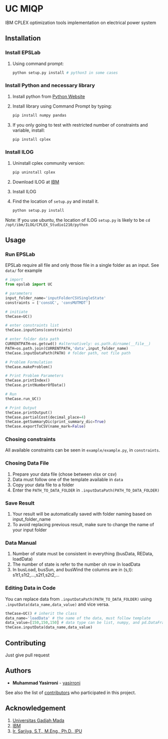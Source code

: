 # UC MIQP

IBM CPLEX optimization tools implementation on electrical power system

## Installation

### Install EPSLab

1. Using command prompt:

    ```bash
    python setup.py install # python3 in some cases
    ```

### Install Python and necessary library

1. Install python from [Python Website](https://www.python.org/downloads/)
2. Install library using Command Prompt by typing:

    ```bash
    pip install numpy pandas
    ```

3. If you only going to test with restricted number of constraints and variable, install:

    ```bash
    pip install cplex
    ```

### Install ILOG

1. Uninstall cplex community version:

    ```bash
    pip uninstall cplex
    ```

2. Download ILOG at [IBM](https://www.ibm.com/academic/technology/data-science)
3. Install ILOG
4. Find the location of `setup.py` and install it.

    ```bash
    python setup.py install
    ```

Note: If you use ubuntu, the location of ILOG `setup.py` is likely to be `cd /opt/ibm/ILOG/CPLEX_Studio1210/python`

## Usage

### Run EPSLab

EPSLab require all file and only those file in a single folder as an input. See `data/` for example

```python
# import
from epslab import UC

# parameters
input_folder_name='inputFolderCSVSingleState'
constraints = ['consUC', 'consMUTMDT']

# initiate
theCase=UC()

# enter constraints list
theCase.inputCons(constraints)

# enter folder data path
CURRENTPATH=os.getcwd() #alternatively: os.path.dirname(__file__)
PATH=os.path.join(CURRENTPATH,'data',input_folder_name)
theCase.inputDataPath(PATH) # folder path, not file path

# Problem Formulation
theCase.makeProblem()

# Print Problem Parameters
theCase.printIndex()
theCase.printNumberOfData()

# Run
theCase.run_UC()

# Print Output
theCase.printOutput()
theCase.partialCost(decimal_place=4)
theCase.getSummaryDic(print_summary_dic=True)
theCase.exportToCSV(name_mark=False)
```

### Chosing constraints

All available constraints can be seen in `example/example.py`, in `constraints`.

### Chosing Data File

1. Prepare your data file (chose between xlsx or csv)
2. Data must follow one of the template available in `data`
3. Copy your data file to a folder
4. Enter the `PATH_TO_DATA_FOLDER` in `.inputDataPath(PATH_TO_DATA_FOLDER)`

### Save Result

1. Your result will be automatically saved with folder naming based on input_folder_name
2. To avoid replacing previous result, make sure to change the name of your input folder

### Data Manual

1. Number of state must be consistent in everything (busData, REData, loadData)
2. The number of state is refer to the number oh row in loadData
3. In busLoad, busSun, and busWind the columns are in (s,t): s1t1,s1t2,...,s2t1,s2t2,...

### Editing Data in Code

You can replace data from `.inputDataPath(PATH_TO_DATA_FOLDER)` using `.inputData(data_name,data_value)` and vice versa.

```python
theCase=UC() # inherit the class
data_name='loadData' # the name of the data, must follow template
data_value=[150,150,150] # data type can be list, numpy, and pd.DataFrame
theCase.inputData(data_name,data_value)
```

## Contributing

Just give pull request

## Authors

* **Muhammad Yasirroni** - [yasirroni](https://github.com/yasirroni)

See also the list of [contributors](https://github.com/yasirroni/bin-dec-converter/graphs/contributors) who participated in this project.

## Acknowledgement

1. [Universitas Gadjah Mada](https://www.ugm.ac.id/)
2. [IBM](https://www.ibm.com/)
3. [Ir. Sarjiya, S.T., M.Eng., Ph.D., IPU](https://www.researchgate.net/profile/Sarjiya_Sarjiya)